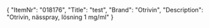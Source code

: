 {
  "ItemNr": "018176",
  "Title": "test",
  "Brand": "Otrivin",
  "Description": "Otrivin, nässpray, lösning 1 mg/ml"
}